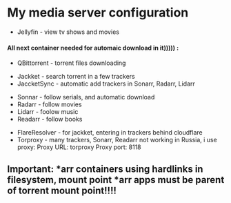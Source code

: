 # My media server configuration

 - Jellyfin - view tv shows and movies
 
 #### All next container needed for automaic download in it))))) :
+ QBittorrent - torrent files downloading

- Jackket - search torrent in a few trackers
- JaccketSync - automatic add trackers in Sonarr, Radarr, Lidarr

+ Sonnar - follow serials, and automatic download
+ Radarr - follow movies
+ Lidarr - foolow music
+ Readarr - follow books

- FlareResolver - for jackket, entering in trackers behind cloudflare
- Torproxy - many trackers, Sonarr, Readarr not working in Russia, i use proxy:
Proxy URL: torproxy
Proxy port: 8118


## Important: *arr containers using hardlinks in filesystem, mount point *arr apps must be parent of torrent mount point!!!!